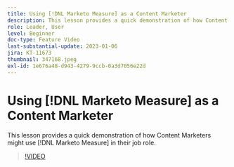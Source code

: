 ```yaml
---
title: Using [!DNL Marketo Measure] as a Content Marketer
description: This lesson provides a quick demonstration of how Content Marketers might use [!DNL Marketo Measure] in their job role.
role: Leader, User
level: Beginner
doc-type: Feature Video
last-substantial-update: 2023-01-06
jira: KT-11673
thumbnail: 347168.jpeg
exl-id: 1e676a48-d943-4279-9ccb-0a3d7056e22d
---
```

# Using [!DNL Marketo Measure] as a Content Marketer

This lesson provides a quick demonstration of how Content Marketers might use [!DNL Marketo Measure] in their job role.

>[!VIDEO](https://video.tv.adobe.com/v/347168/?quality=12&learn=on)
